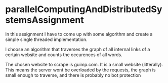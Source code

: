 # parallelComputingAndDistributedSystemsAssignment
In this assignment I have to come up with some algorithm and create a simple single threaded implementation.

I choose an algorithm that traverses the graph of all internal links of a certain website and counts the occurences of all words.

The chosen website to scrape is guimp.com. It is a small website (litterally). 
This means the server wont be overloaded by the requests, the graph is small enough to traverse, and there is probably no bot protection
